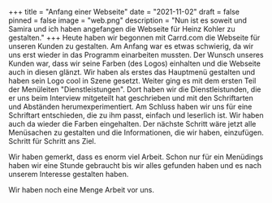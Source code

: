 +++
title = "Anfang einer Webseite"
date = "2021-11-02"
draft = false
pinned = false
image = "web.png"
description = "Nun ist es soweit und Samira und ich haben angefangen die Webseite für Heinz Kohler zu gestalten."
+++
Heute haben wir begonnen mit Carrd.com die Webseite für unseren Kunden zu gestalten. Am Anfang war es etwas schwierig, da wir uns erst wieder in das Programm einarbeiten mussten. Der Wunsch unseres Kunden war, dass wir seine Farben (des Logos) einhalten und die Webseite auch in diesen glänzt. Wir haben als erstes das Hauptmenü gestalten und haben sein Logo cool in Szene gesetzt. Weiter ging es mit dem ersten Teil der Menüleiten "Dienstleistungen". Dort haben wir die Dienstleistunden, die er uns beim Interview mitgeteilt hat geschrieben und mit den Schriftarten und Abständen herumexperimentiert. Am Schluss haben wir uns für eine Schriftart entschieden, die zu ihm passt, einfach und leserlich ist. Wir haben auch da wieder die Farben eingehalten. Der nächste Schritt wäre jetzt alle Menüsachen zu gestalten und die Informationen, die wir haben, einzufügen. Schritt für Schritt ans Ziel. 

Wir haben gemerkt, dass es enorm viel Arbeit. Schon nur für ein Menüdings haben wir eine Stunde gebraucht bis wir alles gefunden haben und es nach unserem Interesse gestalten haben.

Wir haben noch eine Menge Arbeit vor uns.